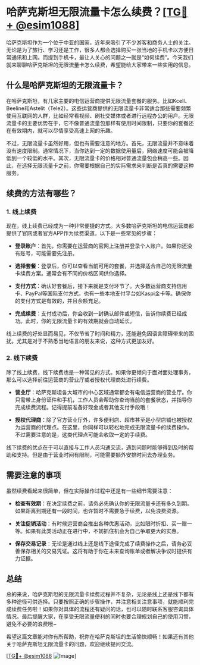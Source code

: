 # 哈萨克斯坦无限流量卡怎么续费？[[TG💪+ @esim1088](https://t.me/s/esim1088)]

哈萨克斯坦作为一个位于中亚的国家，近年来吸引了不少游客和商务人士的关注。无论是为了旅行、学习还是工作，很多人都会选择购买一张当地的手机卡以方便日常通讯和上网。而提到手机卡，最让人关心的问题之一就是“如何续费”。今天我们就来聊聊哈萨克斯坦的无限流量卡怎么续费，希望能给大家带来一些实用的信息。

## 什么是哈萨克斯坦的无限流量卡？

在哈萨克斯坦，有几家主要的电信运营商提供无限流量套餐的服务。比如Kcell、Beeline和Astelit（Tele2）。这些运营商提供的无限流量卡非常适合那些需要频繁使用互联网的人群，比如经常看视频、刷社交媒体或者进行远程办公的用户。无限流量卡的主要优势在于，它不像普通流量包那样有使用时间限制，只要你的套餐还在有效期内，就可以尽情享受高速上网的乐趣。

不过，无限流量卡虽然好用，但也有需要注意的地方。首先，无限流量并不意味着没有速度限制。通常情况下，当你达到一定的数据使用量后，网络速度可能会被降低到一个较低的水平。其次，无限流量卡的价格相对普通流量包会稍高一些。因此，在选择无限流量卡之前，你需要根据自己的实际需求来判断是否真的需要这种服务。

## 续费的方法有哪些？

### 1. 线上续费

现在，线上续费已经成为一种非常便捷的方式。大多数哈萨克斯坦的电信运营商都提供了官网或者官方APP作为续费渠道。以下是一些常见的步骤：

- **登录账户**：首先，你需要在运营商的官网上注册并登录个人账户。如果你还没有账号，可能需要先注册。
  
- **选择套餐**：登录后，你可以查看当前可用的套餐，并选择适合自己的无限流量卡续费方案。通常会有不同的价格区间供你选择。

- **支付方式**：确认好套餐后，接下来就是支付环节了。大多数运营商支持信用卡、PayPal等国际支付方式，也有一些本地支付平台如Kaspi金卡等。确保你的支付方式是有效的，并且余额充足。

- **完成续费**：支付成功后，你会收到一封确认邮件或短信，告诉你续费已经成功。此时，你的无限流量卡的有效期就会自动延长。

线上续费的好处显而易见，不仅节省了时间和精力，还能避免因语言障碍带来的困扰。尤其是对于不熟悉当地语言的朋友来说，这种方式更加友好。

### 2. 线下续费

除了线上续费，线下续费也是一种常见的方式。如果你更倾向于面对面处理事务，那么可以选择前往运营商的营业厅或者授权代理商处进行续费。

- **营业厅**：哈萨克斯坦各大城市的中心区域通常都会有电信运营商的营业厅。你只需带上身份证件和手机，工作人员会帮助你查询当前的套餐状态，并指导你完成续费流程。记得提前准备好现金或者其他支付手段哦！

- **授权代理商**：除了官方营业厅外，许多便利店、超市甚至是小型店铺也被授权为运营商的代理点。在这里，你同样可以轻松地完成无限流量卡的续费操作。不过需要注意的是，这类代理点可能会收取一定的手续费。

线下续费的优点在于可以直接与工作人员沟通交流，遇到问题时能够得到及时的帮助和支持。但是由于营业时间有限制，可能需要额外安排时间去办理业务。

## 需要注意的事项

虽然续费看起来很简单，但在实际操作过程中还是有一些细节需要注意：

- **检查有效期**：在决定续费之前，请务必先确认你的无限流量卡还有多久到期。如果距离到期还有一段时间，也许暂时不需要急于续费，以免浪费资源。

- **关注促销活动**：有时候运营商会推出各种优惠活动，比如限时折扣、买一赠一等。如果有此类活动正在进行中，不妨抓住机会为自己争取更大的实惠。

- **保存交易记录**：无论是通过线上还是线下途径完成了续费操作之后，请务必妥善保存相关的交易凭证。这将有助于你在未来查询账单或者解决争议时提供有力证据。

## 总结

总的来说，哈萨克斯坦的无限流量卡续费过程并不复杂，无论是线上还是线下都有多种途径可供选择。只要按照正确的步骤操作，并注意相关注意事项，就能顺利完成续费任务啦！如果你对具体的流程还有疑问的话，也可以随时联系客服咨询具体情况。最后提醒大家，在享受无限流量便利的同时也要合理规划自己的使用习惯，避免不必要的浪费哦~

希望这篇文章能对你有所帮助，祝你在哈萨克斯坦的生活愉快顺畅！如果还有其他关于哈萨克斯坦无限流量卡的问题，欢迎继续提问交流。

[[TG💪+ @esim1088](https://t.me/s/esim1088) ![Image](https://i.postimg.cc/4NQfJmqS/Snipaste-2025-05-13-00-14-12.png)]